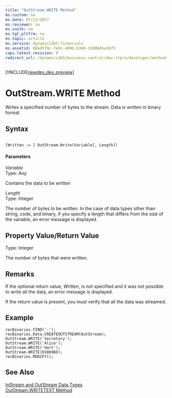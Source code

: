 ```yaml
---
title: "OutStream.WRITE Method"
ms.custom: na
ms.date: 07/13/2017
ms.reviewer: na
ms.suite: na
ms.tgt_pltfrm: na
ms.topic: article
ms.service: dynamics365-financials
ms.assetid: b8ad5f9c-7e9c-499d-b360-3180845a3b75
caps.latest.revision: 9
redirect_url: /dynamics365/business-central/dev-itpro/developer/methods/devenv-al-method-reference
---
```


[!INCLUDE[newdev_dev_preview](../includes/newdev_dev_preview.md)]

# OutStream.WRITE Method
Writes a specified number of bytes to the stream. Data is written in binary format.  
  
## Syntax  
  
```  
  
[Written := ] OutStream.Write(Variable[, Length])  
```  
  
#### Parameters  
 *Variable*  
 Type: Any  
  
 Contains the data to be written  
  
 *Length*  
 Type: Integer  
  
 The number of bytes to be written. In the case of data types other than string, code, and binary, if you specify a length that differs from the size of the variable, an error message is displayed.  
  
## Property Value/Return Value  
 Type: Integer  
  
 The number of bytes that were written.  
  
## Remarks  
 If the optional return value, *Written*, is not specified and it was not possible to write all the data, an error message is displayed.  
  
 If the return value is present, you must verify that all the data was streamed.  
  
## Example  
  
```  
recBinaries.FIND('-');  
recBinaries.Data.CREATEOUTSTREAM(OutStream);  
OutStream.WRITE('Secretary');  
OutStream.WRITE('Alice');  
OutStream.WRITE('Hart');  
OutStream.WRITE(010696D);  
recBinaries.MODIFY();  
```  
  
## See Also  
 [InStream and OutStream Data Types](../datatypes/devenv-InStream-and-OutStream-Data-Types.md)   
 [OutStream.WRITETEXT Method](devenv-OutStream-WRITETEXT-Method.md)